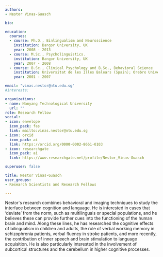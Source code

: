 ```yaml
---
authors:
- Nestor Vinas-Guasch

bio: 

education:
  courses:
  - course: Ph.D., Binlingualism and Neuroscience
    institution: Bangor University, UK
    year: 2008 - 2013
  - course: M.Sc., Psycholinguistics.
    institution: Bangor University, UK
    year: 2007 - 2008
  - course: B.Sc., Clinical Psychology and B.Sc., Behavioral Science
    institution: Universitat de les Illes Balears (Spain); Orebro University (Sweden)
    year: 2001 - 2007

email: "vinas.nestor@ntu.edu.sg"
#interests:

organizations:
- name: Nanyang Technological University
  url: ""
role: Research Fellow
social:
- icon: envelope
  icon_pack: fas
  link: mailto:vinas.nestor@ntu.edu.sg
- icon: orcid
  icon_pack: ai
  link: https://orcid.org/0000-0002-8661-0103
- icon: researchgate
  icon_pack: ai
  link: https://www.researchgate.net/profile/Nestor_Vinas-Guasch

superuser: false

title: Nestor Vinas-Guasch
user_groups:
- Research Scientists and Research Fellows

---
```


Nestor's research combines behavioral and imaging techniques to study the interface between cognition and language. He is interested in cases that ‘deviate’ from the norm, such as multilinguals or special populations, and he believes these can provide further cues into the functioning of the human brain and mind. Along these lines, he has researched the cognitive effects of bilingualism in children and adults, the role of verbal working memory in schizophrenia patients, verbal fluency in stroke patients, and more recently, the contribution of inner speech and brain stimulation to language acquisition. He is also particularly interested in the involvement of subcortical structures and the cerebellum in higher cognitive processes.
